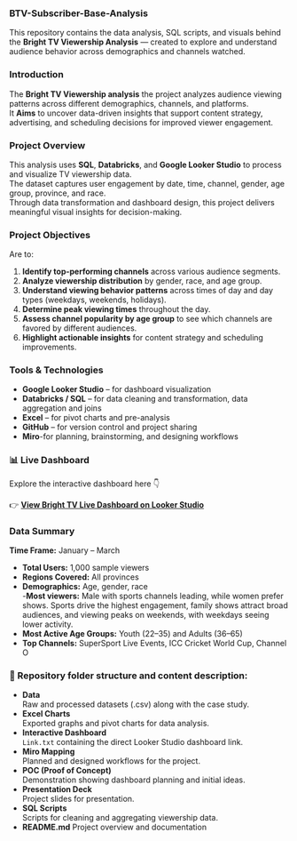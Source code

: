 ### BTV-Subscriber-Base-Analysis
This repository contains the data analysis, SQL scripts, and visuals behind the **Bright TV Viewership Analysis** — created to explore and understand audience behavior across demographics and channels watched.

### Introduction
The **Bright TV Viewership analysis** the project analyzes audience viewing patterns across different demographics, channels, and platforms.  
It **Aims** to uncover data-driven insights that support content strategy, advertising, and scheduling decisions for improved viewer engagement.

### Project Overview
This analysis uses **SQL**, **Databricks**, and **Google Looker Studio** to process and visualize TV viewership data.  
The dataset captures user engagement by date, time, channel, gender, age group, province, and race.  
Through data transformation and dashboard design, this project delivers meaningful visual insights for decision-making.

### Project Objectives
 Are to:

1. **Identify top-performing channels** across various audience segments.  
2. **Analyze viewership distribution** by gender, race, and age group.  
3. **Understand viewing behavior patterns** across times of day and day types (weekdays, weekends, holidays).  
4. **Determine peak viewing times** throughout the day.  
5. **Assess channel popularity by age group** to see which channels are favored by different audiences.  
6. **Highlight actionable insights** for content strategy and scheduling improvements.

### Tools & Technologies
- **Google Looker Studio** – for dashboard visualization  
- **Databricks / SQL** – for data cleaning and transformation, data aggregation and joins 
- **Excel** – for pivot charts and pre-analysis  
- **GitHub** – for version control and project sharing  
- **Miro**-for planning, brainstorming, and designing workflows 

### 📊 Live Dashboard

Explore the interactive dashboard here 👇  

👉 [**View Bright TV Live Dashboard on Looker Studio**](https://lookerstudio.google.com/reporting/a6e47cfb-e85a-4d32-aa42-fe56af3f211b)


### Data Summary
**Time Frame:** January – March  
- **Total Users:** 1,000 sample viewers  
- **Regions Covered:** All provinces  
- **Demographics:** Age, gender, race  
-**Most viewers:** Male with sports channels leading, while women prefer shows. Sports drive the highest engagement, family shows attract broad audiences, and viewing peaks on weekends, with weekdays seeing lower activity.
- **Most Active Age Groups:** Youth (22–35) and Adults (36–65)
- **Top Channels:** SuperSport Live Events, ICC Cricket World Cup, Channel O

### 📁 Repository folder structure and content description:

- **Data**  
  Raw and processed datasets (.csv) along with the case study.
- **Excel Charts**  
  Exported graphs and pivot charts for data analysis.
- **Interactive Dashboard**  
  `Link.txt` containing the direct Looker Studio dashboard link.
- **Miro Mapping**  
  Planned and designed workflows for the project.
- **POC (Proof of Concept)**  
  Demonstration showing dashboard planning and initial ideas.
- **Presentation Deck**  
  Project slides for presentation.
- **SQL Scripts**  
  Scripts for cleaning and aggregating viewership data.
- **README.md**
  Project overview and documentation



  

